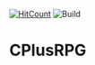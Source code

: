 [![HitCount](http://hits.dwyl.com/OfficialMuffin/CPlusRPG.svg)](http://hits.dwyl.com/OfficialMuffin/CPlusRPG)
![Build](https://github.com/OfficialMuffin/CPlusRPG/workflows/C/C++%20CI/badge.svg?branch=master)

# CPlusRPG
